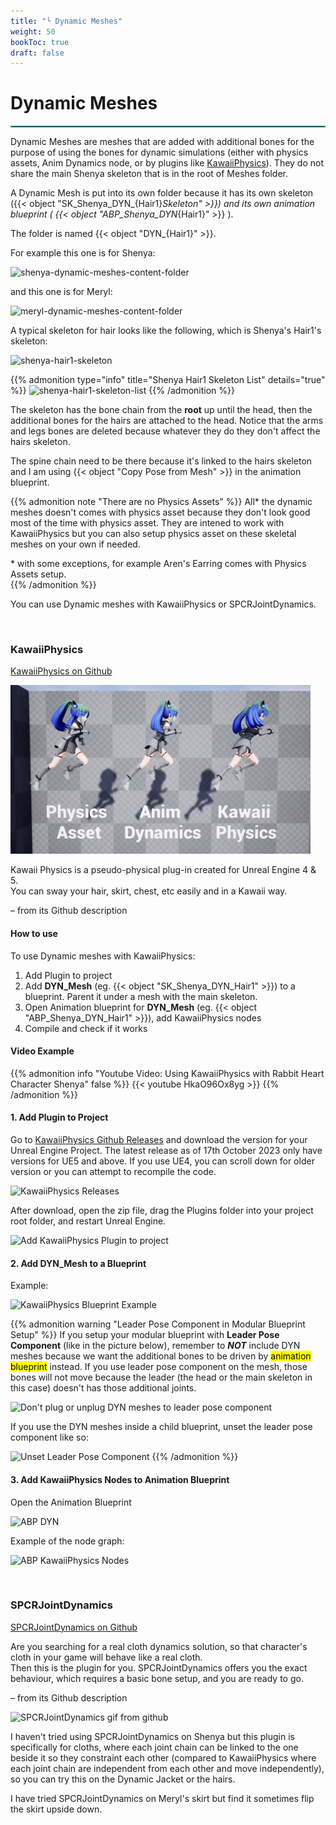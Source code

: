 ```yaml
---
title: "└ Dynamic Meshes"
weight: 50
bookToc: true
draft: false
---
```


Dynamic Meshes
=======================================

<hr style="border: 1px solid #44c0c9;">

Dynamic Meshes are meshes that are added with additional bones for the purpose of using the bones for dynamic simulations (either with physics assets, Anim Dynamics node, or by plugins like [KawaiiPhysics](https://github.com/pafuhana1213/KawaiiPhysics/)). They do not share the main Shenya skeleton that is in the root of Meshes folder.

A Dynamic Mesh is put into its own folder because it has its own skeleton ({{< object "SK_Shenya_DYN_{Hair1}_Skeleton" >}}) and its own animation blueprint ( {{< object "ABP_Shenya_DYN_{Hair1}" >}} ).

The folder is named {{< object "DYN_{Hair1}" >}}.

For example this one is for Shenya:

![shenya-dynamic-meshes-content-folder](../img/dynamic-meshes/shenya-dynamic-meshes-content-folder.jpg)

and this one is for Meryl:

![meryl-dynamic-meshes-content-folder](../img/dynamic-meshes/meryl-dynamic-meshes-content-folder.jpg)

A typical skeleton for hair looks like the following, which is Shenya's Hair1's skeleton:

![shenya-hair1-skeleton](../img/dynamic-meshes/shenya-hair1-skeleton.jpg)

{{% admonition type="info" title="Shenya Hair1 Skeleton List" details="true" %}}
![shenya-hair1-skeleton-list](../img/dynamic-meshes/shenya-hair1-skeleton-list.jpg)
{{% /admonition %}}

The skeleton has the bone chain from the **root** up until the head, then the additional bones for the hairs are attached to the head. Notice that the arms and legs bones are deleted because whatever they do they don't affect the hairs skeleton.

The spine chain need to be there because it's linked to the hairs skeleton and I am using {{< object "Copy Pose from Mesh" >}} in the animation blueprint.

{{% admonition note "There are no Physics Assets" %}}
All* the dynamic meshes doesn't comes with physics asset because they don't look good most of the time with physics asset. They are intened to work with KawaiiPhysics but you can also setup physics asset on these skeletal meshes on your own if needed.

<div class="smaller-font">* with some exceptions, for example Aren's Earring comes with Physics Assets setup.</div>
{{% /admonition %}}

You can use Dynamic meshes with KawaiiPhysics or SPCRJointDynamics.

<br/>

### KawaiiPhysics

[KawaiiPhysics on Github](https://github.com/pafuhana1213/KawaiiPhysics/)

<div class="github-section">

![KawaiiPhysics gif from github](https://github.com/pafuhana1213/Screenshot/raw/master/KawaiiPhysics1.gif)

<div class="quote-container">
    <p class="quote">
        Kawaii Physics is a pseudo-physical plug-in created for Unreal Engine 4 & 5.<br/>
        You can sway your hair, skirt, chest, etc easily and in a <span class="quote-highlight">Kawaii</span> way.
    </p>
    <p class="quote-author">&ndash; from its Github description</p>
</div>

</div>

#### How to use

To use Dynamic meshes with KawaiiPhysics:
1. Add Plugin to project
2. Add **DYN_Mesh** (eg. {{< object "SK_Shenya_DYN_Hair1" >}}) to a blueprint. Parent it under a mesh with the main skeleton.
3. Open Animation blueprint for **DYN_Mesh** (eg. {{< object "ABP_Shenya_DYN_Hair1" >}}), add KawaiiPhysics nodes
4. Compile and check if it works

#### Video Example

{{% admonition info "Youtube Video: Using KawaiiPhysics with Rabbit Heart Character Shenya" false %}}
{{< youtube HkaO96Ox8yg >}}
{{% /admonition %}}

#### 1. Add Plugin to Project

Go to [KawaiiPhysics Github Releases](https://github.com/pafuhana1213/KawaiiPhysics/releases) and download the version for your Unreal Engine Project. The latest release as of 17th October 2023 only have versions for UE5 and above. If you use UE4, you can scroll down for older version or you can attempt to recompile the code.

![KawaiiPhysics Releases](../img/dynamic-meshes/kawaiiphysics-release.jpg)

After download, open the zip file, drag the Plugins folder into your project root folder, and restart Unreal Engine.

![Add KawaiiPhysics Plugin to project](../img/dynamic-meshes/add-kawaiiphysics-plugin-to-project.jpg)

#### 2. Add DYN_Mesh to a Blueprint

Example:

![KawaiiPhysics Blueprint Example](../img/dynamic-meshes/kawaiiphysics-blueprint-example.jpg)

{{% admonition warning "Leader Pose Component in Modular Blueprint Setup" %}}
If you setup your modular blueprint with **Leader Pose Component** (like in the picture below), remember to ***NOT*** include DYN meshes because we want the additional bones to be driven by <mark>animation blueprint</mark> instead. If you use leader pose component on the mesh, those bones will not move because the leader (the head or the main skeleton in this case) doesn't has those additional joints.

![Don't plug or unplug DYN meshes to leader pose component](../img/dynamic-meshes/leader-pose-component-no.jpg)

If you use the DYN meshes inside a child blueprint, unset the leader pose component like so:

![Unset Leader Pose Component](../img/dynamic-meshes/unset-leader-pose-component.jpg)
{{% /admonition %}}

#### 3. Add KawaiiPhysics Nodes to Animation Blueprint

Open the Animation Blueprint

![ABP DYN](../img/dynamic-meshes/dyn-abp.jpg)

Example of the node graph:

![ABP KawaiiPhysics Nodes](../img/dynamic-meshes/abp-kawaiiphysics-nodes.jpg)


<br/>

### SPCRJointDynamics

[SPCRJointDynamics on Github](https://github.com/SPARK-inc/SPCRJointDynamicsUE4/)

<div class="github-section">

<div class="quote-container">
    <p class="quote">
    Are you searching for a real cloth dynamics solution, so that character's cloth in your game will behave like a real cloth.<br/>
    Then this is the plugin for you. SPCRJointDynamics offers you the exact behaviour, which requires a basic bone setup, and you are ready to go.
    </p>
    <p class="quote-author">&ndash; from its Github description</p>
</div>

</div>

![SPCRJointDynamics gif from github](https://github.com/SPARK-inc/SPCRJointDynamicsUE4/raw/master/image/ue4_physics.gif)

I haven't tried using SPCRJointDynamics on Shenya but this plugin is specifically for cloths, where each joint chain can be linked to the one beside it so they constraint each other (compared to KawaiiPhysics where each joint chain are independent from each other and move independently), so you can try this on the Dynamic Jacket or the hairs.

I have tried SPCRJointDynamics on Meryl's skirt but find it sometimes flip the skirt upside down.